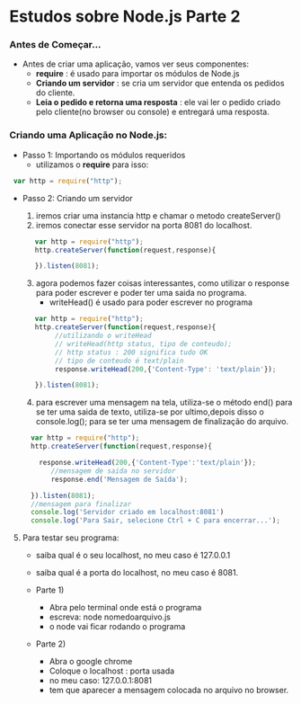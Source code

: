 #  Estudos sobre Node.js Parte 2

###   Antes de Começar...
* Antes de criar uma aplicação, vamos ver seus componentes:
    * **require** : é usado para importar os módulos de Node.js
    * **Criando um servidor** : se cria um servidor que entenda os pedidos do cliente.
    * **Leia o pedido e retorna uma resposta** : ele vai ler o pedido criado pelo cliente(no browser ou console) e entregará uma resposta.

### Criando uma Aplicação no Node.js:

* Passo 1: Importando os módulos requeridos
    * utilizamos o **require** para isso:

 ```javascript
  var http = require("http");
 ```

 * Passo 2: Criando um servidor
    1. iremos criar uma instancia http e chamar o metodo createServer()
    2. iremos conectar esse servidor na porta 8081 do localhost.

    ```javascript
       var http = require("http");
       http.createServer(function(request,response){

       }).listen(8081);
    ```
    3. agora podemos fazer coisas interessantes, como utilizar o response para poder escrever e poder ter uma saida no programa.
       * writeHead() é usado para poder escrever no programa

    ```javascript
       var http = require("http");
       http.createServer(function(request,response){
            //utilizando o writeHead
            // writeHead(http status, tipo de conteudo);
            // http status : 200 significa tudo OK
            // tipo de conteudo é text/plain
            response.writeHead(200,{'Content-Type': 'text/plain'});

       }).listen(8081);
    ```

   4. para escrever uma mensagem na tela, utiliza-se o método end() para se ter uma saida de texto, utiliza-se por ultimo,depois disso o console.log(); para se ter uma mensagem de finalização do arquivo.

   ```javascript
     var http = require("http");
     http.createServer(function(request,response){

       response.writeHead(200,{'Content-Type':'text/plain'});
          //mensagem de saida no servidor
          response.end('Mensagem de Saída');

     }).listen(8081);
     //mensagem para finalizar
     console.log('Servidor criado em localhost:8081')
     console.log('Para Sair, selecione Ctrl + C para encerrar...');

   ```
  5. Para testar seu programa:
       * saiba qual é o seu localhost, no meu caso é 127.0.0.1
       * saiba qual é a porta do localhost, no meu caso é 8081.
       * Parte 1)
           * Abra pelo terminal onde está o programa
           * escreva: node nomedoarquivo.js
           * o node vai ficar rodando o programa

      * Parte 2)
           * Abra o google chrome
           * Coloque o localhost : porta usada
           * no meu caso: 127.0.0.1:8081
           * tem que aparecer a mensagem colocada no arquivo no browser.             
